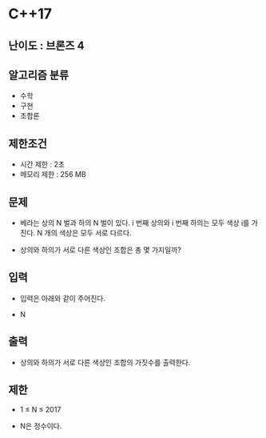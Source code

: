 # C++17

## 난이도 : 브론즈 4

## 알고리즘 분류
  - 수학
  - 구현
  - 조합론

## 제한조건
  - 시간 제한 : 2초
  - 메모리 제한 : 256 MB

## 문제
  - 베라는 상의 N 벌과 하의 N 벌이 있다. i 번째 상의와 i 번째 하의는 모두 색상 i를 가진다. N 개의 색상은 모두 서로 다르다.

  - 상의와 하의가 서로 다른 색상인 조합은 총 몇 가지일까?

## 입력
  - 입력은 아래와 같이 주어진다.

  - N

## 출력
  - 상의와 하의가 서로 다른 색상인 조합의 가짓수를 출력한다.

## 제한
  - 1 ≤ N ≤ 2017

  - N은 정수이다.
